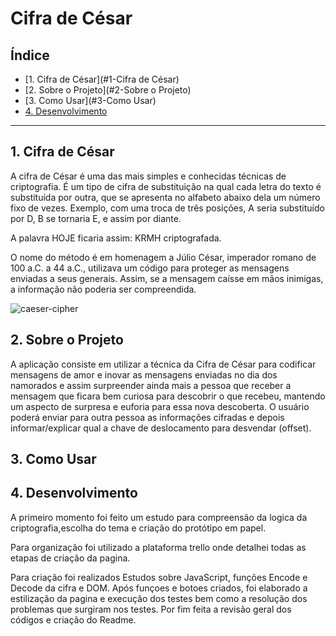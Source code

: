 # Cifra de César

## Índice

* [1. Cifra de César](#1-Cifra de César)
* [2. Sobre o Projeto](#2-Sobre o Projeto)
* [3. Como Usar](#3-Como Usar)
* [4. Desenvolvimento](#4-Desenvolvimento)

***

## 1. Cifra de César
A cifra de César é uma das mais simples e conhecidas técnicas de criptografia. É um tipo de cifra de  substituição na qual cada letra do texto é substituída por outra, que se apresenta no alfabeto abaixo dela um número fixo de vezes.
Exemplo, com uma troca de três posições, A seria substituído por D, B se tornaria E, e assim por diante.

A palavra HOJE ficaria assim:
KRMH criptografada. 

O nome do método é em homenagem a Júlio César, imperador romano de 100 a.C. a 44 a.C., utilizava um código para proteger as mensagens enviadas a seus generais. Assim, se a mensagem caísse em mãos inimigas, a informação não poderia ser compreendida.

![caeser-cipher](https://user-images.githubusercontent.com/11894994/60990999-07ffdb00-a320-11e9-87d0-b7c291bc4cd1.png)

## 2. Sobre o Projeto

A aplicação consiste em utilizar a técnica da Cifra de César para codificar mensagens de amor e inovar as mensagens enviadas no dia dos namorados e assim surpreender ainda mais a pessoa que receber a mensagem que ficara bem curiosa para descobrir o que recebeu, mantendo um 
aspecto de surpresa e euforia para essa nova descoberta.
O usuário poderá enviar para outra pessoa as informações cifradas e depois informar/explicar qual a chave de deslocamento para desvendar (offset).



## 3. Como Usar


## 4. Desenvolvimento

A primeiro momento foi feito um estudo para compreensão da logica da criptografia,escolha do tema e criação do protótipo em papel.

Para organização foi utilizado a plataforma trello onde detalhei todas as etapas de criação da pagina.

Para criação foi realizados Estudos sobre JavaScript, funções Encode e Decode da cifra e DOM. Após funçoes e botoes criados, foi elaborado a estilização da pagina e execução dos testes bem como
a resolução dos problemas que surgiram nos testes. Por fim feita a revisão geral dos códigos e criação do Readme.
